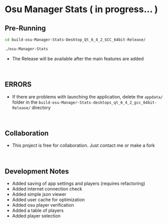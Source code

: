 # Osu Manager Stats ( in progress... )

## Pre-Running

```bash
cd build-osu-Manager-Stats-Desktop_Qt_6_4_2_GCC_64bit-Release/

./osu-Manager-Stats
```

- The Release will be available after the main features are added


<br>

## ERRORS

 - If there are problems with launching the application, delete the ```appdata/``` folder in the ```build-osu-Manager-Stats-desktops_qt_6_4_2_gcc_64bit-Release/``` directory

<br>

## Collaboration

 - This project is free for collaboration. Just contact me or make a fork

<br>

## Development Notes
 - Added saving of app settings and players (requires refactoring)
 - Added internet connection check
 - Added simple json viewer
 - Added user cache for optimization
 - Added osu player verification
 - Added a table of players
 - Added player selection
